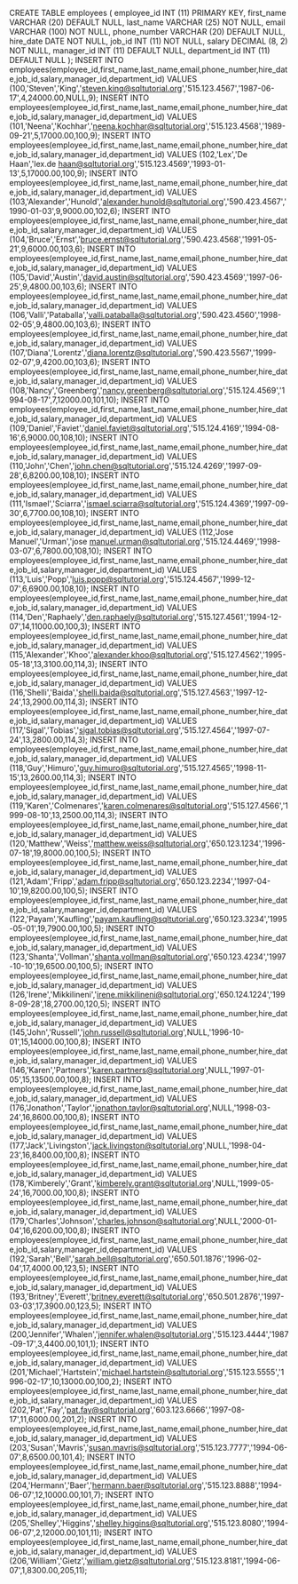 CREATE TABLE employees (
employee_id INT (11) PRIMARY KEY,
first_name VARCHAR (20) DEFAULT NULL,
last_name VARCHAR (25) NOT NULL,
email VARCHAR (100) NOT NULL,
phone_number VARCHAR (20) DEFAULT NULL,
hire_date DATE NOT NULL,
job_id INT (11) NOT NULL,
salary DECIMAL (8, 2) NOT NULL,
manager_id INT (11) DEFAULT NULL,
department_id INT (11) DEFAULT NULL
);
INSERT INTO
employees(employee_id,first_name,last_name,email,phone_number,hire_date,job_id,salary,manager_id,department_id) VALUES 
(100,'Steven','King','steven.king@sqltutorial.org','515.123.4567','1987-06-17',4,24000.00,NULL,9);
INSERT INTO
employees(employee_id,first_name,last_name,email,phone_number,hire_date,job_id,salary,manager_id,department_id) VALUES 
(101,'Neena','Kochhar','neena.kochhar@sqltutorial.org','515.123.4568','1989-09-21',5,17000.00,100,9);
INSERT INTO
employees(employee_id,first_name,last_name,email,phone_number,hire_date,job_id,salary,manager_id,department_id) VALUES (102,'Lex','De 
Haan','lex.de haan@sqltutorial.org','515.123.4569','1993-01-13',5,17000.00,100,9);
INSERT INTO
employees(employee_id,first_name,last_name,email,phone_number,hire_date,job_id,salary,manager_id,department_id) VALUES 
(103,'Alexander','Hunold','alexander.hunold@sqltutorial.org','590.423.4567','1990-01-03',9,9000.00,102,6);
INSERT INTO
employees(employee_id,first_name,last_name,email,phone_number,hire_date,job_id,salary,manager_id,department_id) VALUES 
(104,'Bruce','Ernst','bruce.ernst@sqltutorial.org','590.423.4568','1991-05-21',9,6000.00,103,6);
INSERT INTO
employees(employee_id,first_name,last_name,email,phone_number,hire_date,job_id,salary,manager_id,department_id) VALUES 
(105,'David','Austin','david.austin@sqltutorial.org','590.423.4569','1997-06-25',9,4800.00,103,6);
INSERT INTO
employees(employee_id,first_name,last_name,email,phone_number,hire_date,job_id,salary,manager_id,department_id) VALUES 
(106,'Valli','Pataballa','valli.pataballa@sqltutorial.org','590.423.4560','1998-02-05',9,4800.00,103,6);
INSERT INTO
employees(employee_id,first_name,last_name,email,phone_number,hire_date,job_id,salary,manager_id,department_id) VALUES 
(107,'Diana','Lorentz','diana.lorentz@sqltutorial.org','590.423.5567','1999-02-07',9,4200.00,103,6);
INSERT INTO
employees(employee_id,first_name,last_name,email,phone_number,hire_date,job_id,salary,manager_id,department_id) VALUES 
(108,'Nancy','Greenberg','nancy.greenberg@sqltutorial.org','515.124.4569','1994-08-17',7,12000.00,101,10);
INSERT INTO
employees(employee_id,first_name,last_name,email,phone_number,hire_date,job_id,salary,manager_id,department_id) VALUES 
(109,'Daniel','Faviet','daniel.faviet@sqltutorial.org','515.124.4169','1994-08-16',6,9000.00,108,10);
INSERT INTO
employees(employee_id,first_name,last_name,email,phone_number,hire_date,job_id,salary,manager_id,department_id) VALUES 
(110,'John','Chen','john.chen@sqltutorial.org','515.124.4269','1997-09-28',6,8200.00,108,10);
INSERT INTO
employees(employee_id,first_name,last_name,email,phone_number,hire_date,job_id,salary,manager_id,department_id) VALUES 
(111,'Ismael','Sciarra','ismael.sciarra@sqltutorial.org','515.124.4369','1997-09-30',6,7700.00,108,10);
INSERT INTO
employees(employee_id,first_name,last_name,email,phone_number,hire_date,job_id,salary,manager_id,department_id) VALUES (112,'Jose 
Manuel','Urman','jose manuel.urman@sqltutorial.org','515.124.4469','1998-03-07',6,7800.00,108,10);
INSERT INTO
employees(employee_id,first_name,last_name,email,phone_number,hire_date,job_id,salary,manager_id,department_id) VALUES 
(113,'Luis','Popp','luis.popp@sqltutorial.org','515.124.4567','1999-12-07',6,6900.00,108,10);
INSERT INTO
employees(employee_id,first_name,last_name,email,phone_number,hire_date,job_id,salary,manager_id,department_id) VALUES 
(114,'Den','Raphaely','den.raphaely@sqltutorial.org','515.127.4561','1994-12-07',14,11000.00,100,3);
INSERT INTO
employees(employee_id,first_name,last_name,email,phone_number,hire_date,job_id,salary,manager_id,department_id) VALUES 
(115,'Alexander','Khoo','alexander.khoo@sqltutorial.org','515.127.4562','1995-05-18',13,3100.00,114,3);
INSERT INTO
employees(employee_id,first_name,last_name,email,phone_number,hire_date,job_id,salary,manager_id,department_id) VALUES 
(116,'Shelli','Baida','shelli.baida@sqltutorial.org','515.127.4563','1997-12-24',13,2900.00,114,3);
INSERT INTO
employees(employee_id,first_name,last_name,email,phone_number,hire_date,job_id,salary,manager_id,department_id) VALUES 
(117,'Sigal','Tobias','sigal.tobias@sqltutorial.org','515.127.4564','1997-07-24',13,2800.00,114,3);
INSERT INTO
employees(employee_id,first_name,last_name,email,phone_number,hire_date,job_id,salary,manager_id,department_id) VALUES 
(118,'Guy','Himuro','guy.himuro@sqltutorial.org','515.127.4565','1998-11-15',13,2600.00,114,3);
INSERT INTO
employees(employee_id,first_name,last_name,email,phone_number,hire_date,job_id,salary,manager_id,department_id) VALUES 
(119,'Karen','Colmenares','karen.colmenares@sqltutorial.org','515.127.4566','1999-08-10',13,2500.00,114,3);
INSERT INTO
employees(employee_id,first_name,last_name,email,phone_number,hire_date,job_id,salary,manager_id,department_id) VALUES 
(120,'Matthew','Weiss','matthew.weiss@sqltutorial.org','650.123.1234','1996-07-18',19,8000.00,100,5);
INSERT INTO
employees(employee_id,first_name,last_name,email,phone_number,hire_date,job_id,salary,manager_id,department_id) VALUES 
(121,'Adam','Fripp','adam.fripp@sqltutorial.org','650.123.2234','1997-04-10',19,8200.00,100,5);
INSERT INTO
employees(employee_id,first_name,last_name,email,phone_number,hire_date,job_id,salary,manager_id,department_id) VALUES 
(122,'Payam','Kaufling','payam.kaufling@sqltutorial.org','650.123.3234','1995-05-01',19,7900.00,100,5);
INSERT INTO
employees(employee_id,first_name,last_name,email,phone_number,hire_date,job_id,salary,manager_id,department_id) VALUES 
(123,'Shanta','Vollman','shanta.vollman@sqltutorial.org','650.123.4234','1997-10-10',19,6500.00,100,5);
INSERT INTO
employees(employee_id,first_name,last_name,email,phone_number,hire_date,job_id,salary,manager_id,department_id) VALUES 
(126,'Irene','Mikkilineni','irene.mikkilineni@sqltutorial.org','650.124.1224','1998-09-28',18,2700.00,120,5);
INSERT INTO
employees(employee_id,first_name,last_name,email,phone_number,hire_date,job_id,salary,manager_id,department_id) VALUES 
(145,'John','Russell','john.russell@sqltutorial.org',NULL,'1996-10-01',15,14000.00,100,8);
INSERT INTO
employees(employee_id,first_name,last_name,email,phone_number,hire_date,job_id,salary,manager_id,department_id) VALUES 
(146,'Karen','Partners','karen.partners@sqltutorial.org',NULL,'1997-01-05',15,13500.00,100,8);
INSERT INTO
employees(employee_id,first_name,last_name,email,phone_number,hire_date,job_id,salary,manager_id,department_id) VALUES 
(176,'Jonathon','Taylor','jonathon.taylor@sqltutorial.org',NULL,'1998-03-24',16,8600.00,100,8);
INSERT INTO
employees(employee_id,first_name,last_name,email,phone_number,hire_date,job_id,salary,manager_id,department_id) VALUES 
(177,'Jack','Livingston','jack.livingston@sqltutorial.org',NULL,'1998-04-23',16,8400.00,100,8);
INSERT INTO
employees(employee_id,first_name,last_name,email,phone_number,hire_date,job_id,salary,manager_id,department_id) VALUES 
(178,'Kimberely','Grant','kimberely.grant@sqltutorial.org',NULL,'1999-05-24',16,7000.00,100,8);
INSERT INTO
employees(employee_id,first_name,last_name,email,phone_number,hire_date,job_id,salary,manager_id,department_id) VALUES 
(179,'Charles','Johnson','charles.johnson@sqltutorial.org',NULL,'2000-01-04',16,6200.00,100,8);
INSERT INTO
employees(employee_id,first_name,last_name,email,phone_number,hire_date,job_id,salary,manager_id,department_id) VALUES 
(192,'Sarah','Bell','sarah.bell@sqltutorial.org','650.501.1876','1996-02-04',17,4000.00,123,5);
INSERT INTO
employees(employee_id,first_name,last_name,email,phone_number,hire_date,job_id,salary,manager_id,department_id) VALUES 
(193,'Britney','Everett','britney.everett@sqltutorial.org','650.501.2876','1997-03-03',17,3900.00,123,5);
INSERT INTO
employees(employee_id,first_name,last_name,email,phone_number,hire_date,job_id,salary,manager_id,department_id) VALUES 
(200,'Jennifer','Whalen','jennifer.whalen@sqltutorial.org','515.123.4444','1987-09-17',3,4400.00,101,1);
INSERT INTO
employees(employee_id,first_name,last_name,email,phone_number,hire_date,job_id,salary,manager_id,department_id) VALUES 
(201,'Michael','Hartstein','michael.hartstein@sqltutorial.org','515.123.5555','1996-02-17',10,13000.00,100,2);
INSERT INTO
employees(employee_id,first_name,last_name,email,phone_number,hire_date,job_id,salary,manager_id,department_id) VALUES 
(202,'Pat','Fay','pat.fay@sqltutorial.org','603.123.6666','1997-08-17',11,6000.00,201,2);
INSERT INTO
employees(employee_id,first_name,last_name,email,phone_number,hire_date,job_id,salary,manager_id,department_id) VALUES 
(203,'Susan','Mavris','susan.mavris@sqltutorial.org','515.123.7777','1994-06-07',8,6500.00,101,4);
INSERT INTO
employees(employee_id,first_name,last_name,email,phone_number,hire_date,job_id,salary,manager_id,department_id) VALUES 
(204,'Hermann','Baer','hermann.baer@sqltutorial.org','515.123.8888','1994-06-07',12,10000.00,101,7);
INSERT INTO
employees(employee_id,first_name,last_name,email,phone_number,hire_date,job_id,salary,manager_id,department_id) VALUES 
(205,'Shelley','Higgins','shelley.higgins@sqltutorial.org','515.123.8080','1994-06-07',2,12000.00,101,11);
INSERT INTO
employees(employee_id,first_name,last_name,email,phone_number,hire_date,job_id,salary,manager_id,department_id) VALUES 
(206,'William','Gietz','william.gietz@sqltutorial.org','515.123.8181','1994-06-07',1,8300.00,205,11);
